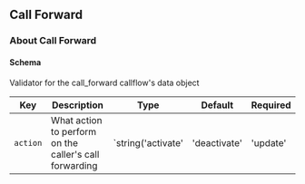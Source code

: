 ## Call Forward

### About Call Forward

#### Schema

Validator for the call_forward callflow's data object



Key | Description | Type | Default | Required
--- | ----------- | ---- | ------- | --------
`action` | What action to perform on the caller's call forwarding | `string('activate' | 'deactivate' | 'update' | 'toggle' | 'menu')` |   | `false`



